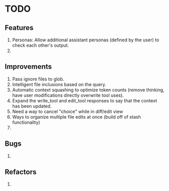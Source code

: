 # TODO

## Features

1. Personas: Allow additional assistant personas (defined by the user) to check each other's output.
2.

## Improvements

1. Pass ignore files to glob.
2. Intelligent file inclusions based on the query.
3. Automatic context squashing to optimize token counts (remove thinking, have user modifications directly overwrite tool uses).
4. Expand the write_tool and edit_tool responses to say that the context has been updated.
5. Need a way to cancel "choice" while in diff/edit view
6. Ways to organize multiple file edits at once (build off of stash functionality)
7.

## Bugs

1.

## Refactors

1.

